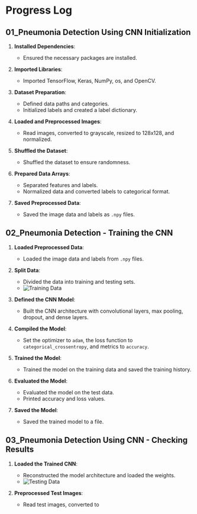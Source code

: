# Progress Log

## 01_Pneumonia Detection Using CNN Initialization

1. **Installed Dependencies**:
   - Ensured the necessary packages are installed.

2. **Imported Libraries**:
   - Imported TensorFlow, Keras, NumPy, os, and OpenCV.

3. **Dataset Preparation**:
   - Defined data paths and categories.
   - Initialized labels and created a label dictionary.

4. **Loaded and Preprocessed Images**:
   - Read images, converted to grayscale, resized to 128x128, and normalized.

5. **Shuffled the Dataset**:
   - Shuffled the dataset to ensure randomness.

6. **Prepared Data Arrays**:
   - Separated features and labels.
   - Normalized data and converted labels to categorical format.

7. **Saved Preprocessed Data**:
   - Saved the image data and labels as `.npy` files.

## 02_Pneumonia Detection - Training the CNN

1. **Loaded Preprocessed Data**:
   - Loaded the image data and labels from `.npy` files.

2. **Split Data**:
   - Divided the data into training and testing sets.
   - ![Training Data](https://drive.google.com/drive/folders/1nhHl5erYCdWv7MHCDed1HAT2aG--1iZT?usp=sharing)

3. **Defined the CNN Model**:
   - Built the CNN architecture with convolutional layers, max pooling, dropout, and dense layers.

4. **Compiled the Model**:
   - Set the optimizer to `adam`, the loss function to `categorical_crossentropy`, and metrics to `accuracy`.

5. **Trained the Model**:
   - Trained the model on the training data and saved the training history.

6. **Evaluated the Model**:
   - Evaluated the model on the test data.
   - Printed accuracy and loss values.

7. **Saved the Model**:
   - Saved the trained model to a file.

## 03_Pneumonia Detection Using CNN - Checking Results

1. **Loaded the Trained CNN**:
   - Reconstructed the model architecture and loaded the weights.
   - ![Testing Data](https://drive.google.com/drive/folders/1Odk-Sbvvv_RrpMOK03HACwhFRcD14XN5?usp=drive_link)

2. **Preprocessed Test Images**:
   - Read test images, converted to



